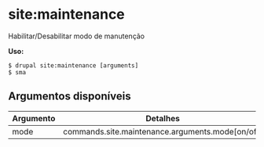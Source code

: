 # site:maintenance
Habilitar/Desabilitar modo de manutenção

**Uso:**
```
$ drupal site:maintenance [arguments]
$ sma  
```

## Argumentos disponíveis
Argumento | Detalhes
---------|-------------
mode | commands.site.maintenance.arguments.mode[on/off]
